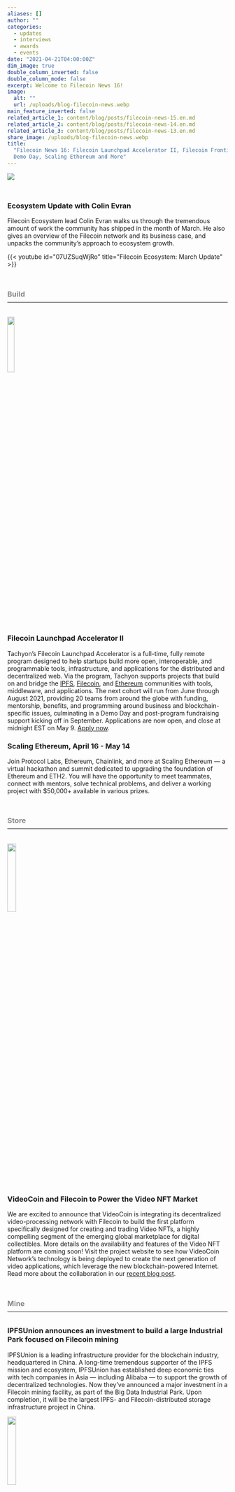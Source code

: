 ```yaml
---
aliases: []
author: ""
categories:
  - updates
  - interviews
  - awards
  - events
date: "2021-04-21T04:00:00Z"
dim_image: true
double_column_inverted: false
double_column_mode: false
excerpt: Welcome to Filecoin News 16!
image:
  alt: ""
  url: /uploads/blog-filecoin-news.webp
main_feature_inverted: false
related_article_1: content/blog/posts/filecoin-news-15.en.md
related_article_2: content/blog/posts/filecoin-news-14.en.md
related_article_3: content/blog/posts/filecoin-news-13.en.md
share_image: /uploads/blog-filecoin-news.webp
title:
  "Filecoin News 16: Filecoin Launchpad Accelerator II, Filecoin Frontier Accelerator
  Demo Day, Scaling Ethereum and More"
---
```


![](/uploads/filecoin-news-16.webp)

<h3 style="margin-top:3em"><b>Ecosystem Update with Colin Evran</b></h3>

Filecoin Ecosystem lead Colin Evran walks us through the tremendous amount of work the community has shipped in the month of March. He also gives an overview of the Filecoin network and its business case, and unpacks the community’s approach to ecosystem growth.

{{< youtube id="07UZSuqWjRo" title="Filecoin Ecosystem: March Update" >}}

<h3 style="margin:3em 0 2em 0;padding-bottom:.5em;color:#888888;border-bottom: 2px solid #808080;"><b>Build</b></h3>

<a href="https://tachyon.submittable.com/submit/192229/filecoin-launchpad-accelerator-ii"><img src="/uploads/accelerator-rocket-purple.webp" style="width:18%;margin-left:0%"></a>

### Filecoin Launchpad Accelerator II

Tachyon’s Filecoin Launchpad Accelerator is a full-time, fully remote program designed to help startups build more open, interoperable, and programmable tools, infrastructure, and applications for the distributed and decentralized web. Via the program, Tachyon supports projects that build on and bridge the [IPFS](https://ipfs.tech/), [Filecoin](https://filecoin.io/), and [Ethereum](https://ethereum.org/) communities with tools, middleware, and applications. The next cohort will run from June through August 2021, providing 20 teams from around the globe with funding, mentorship, benefits, and programming around business and blockchain-specific issues, culminating in a Demo Day and post-program fundraising support kicking off in September. Applications are now open, and close at midnight EST on May 9. [Apply now](https://tachyon.submittable.com/submit/192229/filecoin-launchpad-accelerator-ii).

### Scaling Ethereum, April 16 - May 14

Join Protocol Labs, Ethereum, Chainlink, and more at Scaling Ethereum — a virtual hackathon and summit dedicated to upgrading the foundation of Ethereum and ETH2. You will have the opportunity to meet teammates, connect with mentors, solve technical problems, and deliver a working project with $50,000+ available in various prizes.

<h3 style="margin:3em 0 2em 0;padding-bottom:.5em;color:#888888;border-bottom: 2px solid #808080;"><b>Store</b></h3>

<a href="https://filecoin.io/blog/posts/videocoin-and-filecoin-to-power-the-video-nft-market/"><img src="/uploads/videocoin-logo.webp" style="width:20%;margin-left:0%"></a>

### VideoCoin and Filecoin to Power the Video NFT Market

We are excited to announce that VideoCoin is integrating its decentralized video-processing network with Filecoin to build the first platform specifically designed for creating and trading Video NFTs, a highly compelling segment of the emerging global marketplace for digital collectibles. More details on the availability and features of the Video NFT platform are coming soon! Visit the project website to see how VideoCoin Network’s technology is being deployed to create the next generation of video applications, which leverage the new blockchain-powered Internet. Read more about the collaboration in our [recent blog post](https://filecoin.io/blog/posts/videocoin-and-filecoin-to-power-the-video-nft-market/).

<h3 style="margin:3em 0 2em 0;padding-bottom:.5em;color:#888888;border-bottom: 2px solid #808080;"><b>Mine</b></h3>

### IPFSUnion announces an investment to build a large Industrial Park focused on Filecoin mining

IPFSUnion is a leading infrastructure provider for the blockchain industry, headquartered in China. A long-time tremendous supporter of the IPFS mission and ecosystem, IPFSUnion has established deep economic ties with tech companies in Asia — including Alibaba — to support the growth of decentralized technologies. Now they’ve announced a major investment in a Filecoin mining facility, as part of the Big Data Industrial Park. Upon completion, it will be the largest IPFS- and Filecoin-distributed storage infrastructure project in China.

<a href="https://filecoin.io/blog/posts/filrep.io-a-filecoin-miner-reputation-system-v1-by-digital-mob/"><img src="/uploads/filrep.webp" style="width:20%;margin-left:0%"></a>

### FilRep.io - A Filecoin Miner Reputation System v1 by Digital Mob

[Digital MOB](http://digitalmob.ro/) has launched the first version of their Filecoin Miner Reputation System, available now at [Filrep.io](https://filrep.io/). A reliable reputation system is crucial to the health of the Filecoin ecosystem. Storage clients must navigate a sea of storage miners to discover those who are the best match for their specific needs. The raison d’etre of the reputation system is to help them achieve this. [Read more about filrep.io](https://filecoin.io/blog/posts/filrep.io-a-filecoin-miner-reputation-system-v1-by-digital-mob/)..

<h3 style="margin:3em 0 2em 0;padding-bottom:.5em;color:#888888;border-bottom: 2px solid #808080;"><b>Community</b></h3>

<a href="https://filecoin.io/blog/posts/block-dream-fund-launches-10m-fund-to-support-the-filecoin-ecosystem/"><img src="/uploads/okex-block-dream-fund-symbol.webp" style="width:20%;margin-left:0%"></a>

### Block Dream Fund launches $10M fund to support the Filecoin Ecosystem

OKEx’s newly founded Block Dream Fund has announced a collaboration with the Filecoin Network. Block Dream Fund will provide $10 million of dedicated capital and resources to support high-quality ecosystem projects from programs like [Filecoin Slingshot](https://slingshot.filecoin.io/), the Filecoin Launchpad Accelerator (led by Tachyon), the Filecoin Frontier Accelerator (led by Longhash Ventures), and more. [Learn more](https://filecoin.io/blog/posts/block-dream-fund-launches-10m-fund-to-support-the-filecoin-ecosystem/).

<a href="https://github.com/filecoin-project/community/discussions/116"><img src="/uploads/ambassadors-logo.webp" style="width:25%;margin-left:0%"></a>

### Filecoin Ambassadors Program

We are excited to introduce the Interplanetary Community Ambassadors Pilot Program — Filecoin Track. Although the Filecoin community is still young compared to other Interplanetary communities like those of IPLD and IPFS, it is thriving, active, and incredibly supportive. Therefore, we are very excited to create a new opportunity for individual community members to continue to steward the Filecoin community as ambassadors. This 6-week pilot program will aim to enable each community ambassador to support active engagement in the community, develop crucial community management skills, and learn innovative ways to support Filecoin miners, clients, and developers. Discover more details and find out [how to participate](https://github.com/filecoin-project/community/discussions/116)!

<a href="https://www.meetup.com/Filecoin-San-Francisco/events/276433306/"><img src="/uploads/meetup.webp" style="width:40%;margin-left:0%"></a>

### Join us for the May Meetup, focused on NFTs

Filecoin community meetups are an opportunity to meet the people behind the many tools and projects being built in the Filecoin ecosystem. If you missed the April event, [catch up on the recording](https://youtu.be/zjtsnqNjIfo), and be sure to join us on May 11th at 1pm PST for the next virtual meetup, which will focus entirely on NFTs. [Register here](https://www.meetup.com/Filecoin-San-Francisco/events/276433306/)!

<h3 style="margin:3em 0 2em 0;padding-bottom:.5em;color:#888888;border-bottom: 2px solid #808080;"><b>Learn</b></h3>

<a href="https://proto.school/"><img src="/uploads/prot-logo-symbol-color.webp" style="width:20%;margin-left:0%"></a>

### ProtoSchool’s Interactive Tutorials

Interested in learning more about Filecoin, IPLD, or libp2p? Check out [ProtoSchool’s self-guided interactive tutorials](https://proto.school/), designed to introduce you to decentralized web concepts, protocols, and tools. Select your topic and track your progress as you go, in a format that's right for you. Complete JavaScript code challenges right in your web browser, or stick to our text-based or multiple-choice tutorials for a code-free experience.

<h3 style="margin:2em 0 0 0">✊ Get involved!</h3>

Head over to the [**Filecoin project on GitHub**](https://github.com/filecoin-project) and be sure to take a look at the [**community resources**](https://github.com/filecoin-project/community). Ask questions in the [**Filecoin Slack**](http://filecoin.io/slack), discuss issues or new ideas in [**the community forum**](https://discuss.filecoin.io/), or send us your thoughts [**on Twitter by following @Filecoin**](https://twitter.com/Filecoin).

[**The Filecoin blog**](https://filecoin.io/blog/) and our [**YouTube channel**](https://www.youtube.com/channel/UCPyYmtJYQwxM-EUyRUTp5DA) are also great sources of information if you’re just getting started. If all else fails, send a reply to this email, and we’ll help you track down an answer.
